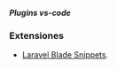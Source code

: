 ***Plugins vs-code***	
### Extensiones
* [Laravel Blade Snippets]([https://pages.github.com/](https://marketplace.visualstudio.com/items?itemName=onecentlin.laravel-blade)).
